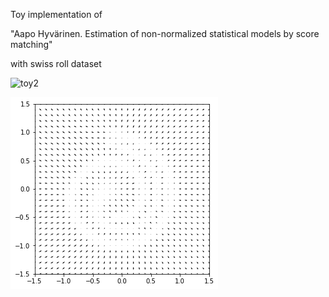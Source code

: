 

Toy implementation of 

"Aapo Hyvärinen. Estimation of non-normalized statistical models by score matching"

with swiss roll dataset

![toy2](./assets/movie.gif)

![2](./assets/score.png)